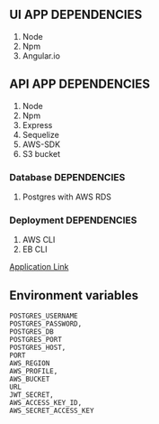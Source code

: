 ## UI APP DEPENDENCIES

1. Node
2. Npm
3. Angular.io

## API APP DEPENDENCIES

1. Node
2. Npm
3. Express
4. Sequelize
5. AWS-SDK
6. S3 bucket

### Database DEPENDENCIES

1. Postgres with AWS RDS

### Deployment DEPENDENCIES

1. AWS CLI
2. EB CLI

[Application Link](http://capivara-test-1.s3.amazonaws.com/index.html)

## Environment variables

```
POSTGRES_USERNAME
POSTGRES_PASSWORD, 
POSTGRES_DB
POSTGRES_PORT
POSTGRES_HOST, 
PORT
AWS_REGION
AWS_PROFILE, 
AWS_BUCKET
URL
JWT_SECRET, 
AWS_ACCESS_KEY_ID,
AWS_SECRET_ACCESS_KEY
```


